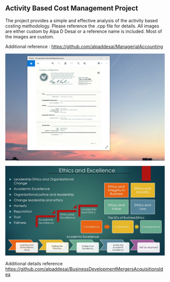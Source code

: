 ## Activity Based Cost Management Project

The project provides a simple and effective analysis of the activity based costing methodology. Please reference the .cpp file for details. All images are either custom by Alpa D Desai or a reference name is included. Most of the images are custom. 

Additional reference : https://github.com/alpaddesai/ManagerialAccounting

![image](USCopyrightCertificate.png)

![image](Ethics.jpg)

Additional details reference https://github.com/alpaddesai/BusinessDevelopmentMergersAcquisitionsIdea
